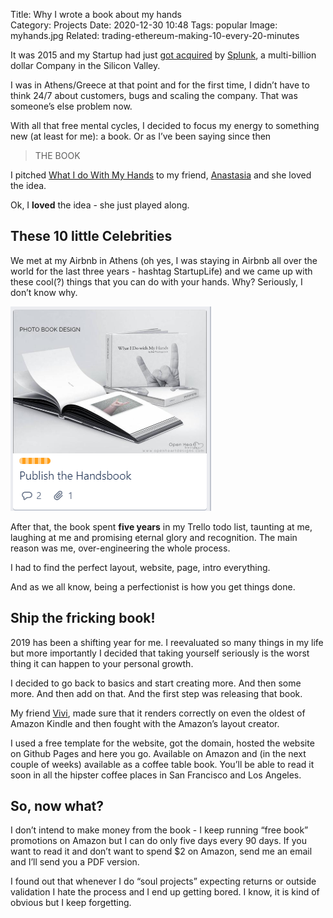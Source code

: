 Title: Why I wrote a book about my hands  
Category: Projects
Date: 2020-12-30 10:48
Tags: popular
Image: myhands.jpg
Related: trading-ethereum-making-10-every-20-minutes

It was 2015 and my Startup had just [got acquired](https://www.splunk.com/view/SP-CAAAJJC) by [Splunk](https://splunk.com), a multi-billion dollar Company in the Silicon Valley.

I was in Athens/Greece at that point and for the first time, I didn’t have to think 24/7 about customers, bugs and scaling the company. That was someone’s else problem now.

With all that free mental cycles, I decided to focus my energy to something new (at least for me): a book. Or as I’ve been saying since then

> THE BOOK

I pitched [What I do With My Hands](https://whatidowithmyhands.com/) to my friend, [Anastasia](http://www.asiomou.com/) and she loved the idea.

Ok, I **loved** the idea - she just played along.

## These 10 little Celebrities
We met at my Airbnb in Athens (oh yes, I was staying in Airbnb all over the world for the last three years - hashtag StartupLife) and we came up with these cool(?) things that you can do with your hands. Why? Seriously, I don’t know why.

![It was on my todo list for a long time](/images/handtrello.png)

After that, the book spent **five years** in my Trello todo list, taunting at me, laughing at me and promising eternal glory and recognition. The main reason was me, over-engineering the whole process.

I had to find the perfect layout, website, page, intro everything.

And as we all know, being a perfectionist is how you get things done.

## Ship the fricking book!
2019 has been a shifting year for me. I reevaluated so many things in my life but more importantly I decided that taking yourself seriously is the worst thing it can happen to your personal growth.

I decided to go back to basics and start creating more. And then some more. And then add on that. And the first step was releasing that book.

My friend [Vivi](https://www.flickr.com/photos/ikve), made sure that it renders correctly on even the oldest of Amazon Kindle and then fought with the Amazon’s layout creator.

I used a free template for the website, got the domain, hosted the website on Github Pages and here you go. Available on Amazon and (in the next couple of weeks) available as a coffee table book. You’ll be able to read it soon in all the hipster coffee places in San Francisco and Los Angeles.

## So, now what?
I don’t intend to make money from the book - I keep running “free book” promotions on Amazon but I can do only five days every 90 days. If you want to read it and don’t want to spend $2 on Amazon, send me an email and I’ll send you a PDF version.

I found out that whenever I do “soul projects” expecting returns or outside validation I hate the process and I end up getting bored. I know, it is kind of obvious but I keep forgetting.

